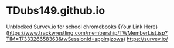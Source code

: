 # TDubs149.github.io
Unblocked Survev.io for school chromebooks
{Your Link Here}(https://www.trackwrestling.com/membership/TWMemberList.jsp?TIM=1733326658363&twSessionId=spplmjzowa)
https://survev.io/
